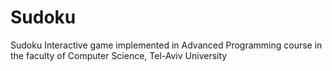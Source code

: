 # Sudoku
Sudoku Interactive game implemented in Advanced Programming course in the faculty of Computer Science, Tel-Aviv University
